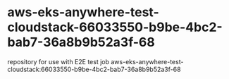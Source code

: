 # aws-eks-anywhere-test-cloudstack-66033550-b9be-4bc2-bab7-36a8b9b52a3f-68
repository for use with E2E test job aws-eks-anywhere-test-cloudstack:66033550-b9be-4bc2-bab7-36a8b9b52a3f-68
